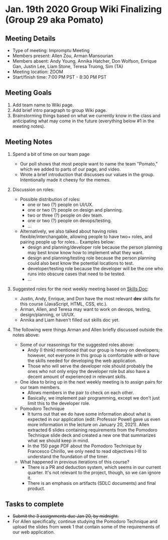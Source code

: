 # Jan. 19th 2020 Group Wiki Finalizing (Group 29 aka Pomato)

## Meeting Details

- Type of meeting: Impromptu Meeting
- Members present: Allen Zou, Arman Mansourian
- Members absent: Andy Young, Annika Hatcher, Don Wolfson, Enrique Gan, Justin Lee, Liam Stone, Teresa Truong, Sim (TA)
- Meeting location: ZOOM
- Start/finish time: 7:00 PM PST - 8:30 PM PST

## Meeting Goals

1. Add team name to Wiki page.
2. Add brief intro paragraph to group Wiki page.
3. Brainstorming things based on what we currently know in the class and anticipating what may come in the future (everything below #1 in the meeting notes).

## Meeting Notes

1. Spend a bit of time on our team page  
    - Our poll shows that most people want to name the team "Pomato," which we added to parts of our page, and video.  
    - Wrote a brief introduction that discusses our values in the group. Intentionally made it cheesy for the memes.  

2. Discussion on roles:  
    - Possible distribution of roles:  
        - one or two (?) people on UI/UX.  
        - one or two (?) people on design and planning.  
        - two or three (?) people on dev team.  
        - one or two (?) people on devops/testing.  
        - ...  
    - Alternatively, we also talked about having roles flexible/interchangable, allowing people to have two+ roles, and pairing people up for roles... Examples below:  
        - design and planning/developer role because the person planning may best know know how to implement what they want.  
        - design and planning/testing role because the person planning could also best know the potential locations to test.  
        - developer/testing role because the developer will be the one who runs into obscure cases that need to be tested.  
        - ...  

3. Suggested roles for the next weekly meeting based on [Skills Doc](https://docs.google.com/document/d/1FR5pI3Ucdy0-Y-BLFndcWxXcLjBmONAhhIdjr4WDZJQ/edit):
    - Justin, Andy, Enrique, and Don have the most relevant **dev** skills for this course (JavaScript, HTML, CSS, etc.).
    - Arman, Allen, and Teresa may want to work on devops, testing, design/planning, or UI/UX.
    - Annika and Liam haven't filled out skills doc yet.

4. The following were things Arman and Allen briefly discussed outside the notes above:  
    - Some of our reasonings for the suggested roles above:  
        - Andy (I think) mentioned that our group is heavy on developers; however, not everyone in this group is comfortable with or have the skills needed for developing the web application.  
        - Those who will serve the developer role should probably the ones who not only enjoy the developer role but also have a decent amount of experienced in relevant skills.
    - One idea to bring up in the next weekly meeting is to assign pairs for our team members.  
        - Allows members in the pair to check on each other.  
        - Basically, we implement pair programming, except we don't just limit this to the developer role.  
    - Pomodoro Technique  
        - It turns out that we do have some information about what is expected in our application (edit: Professor Powell gave us even more information in the lecture on January 20, 2021). Allen extracted 6 slides containing requirements from the Pomodoro Technique slide deck and created a new one that summarizes what we should keep in mind.  
        - In the 150 page PDF about the Pomodoro Technique by Francesco Chirillo, we only need to read objectives I-III to understand the foundation of the timer.  
    - What happened in previous iterations of this course?  
        - There is a PR and deduction system, which seems in our current quarter. It's not relevant to the project, though, so we can ignore it.
        - There is an emphasis on artifacts (SDLC documents) and final product.
    
## Tasks to complete

- ~~Submit the 3 assignments due Jan 20, by midnight.~~
- For Allen specifically, continue studying the Pomodoro Technique and upload the slides from week 1 that contain some of the requirements of our web application.
